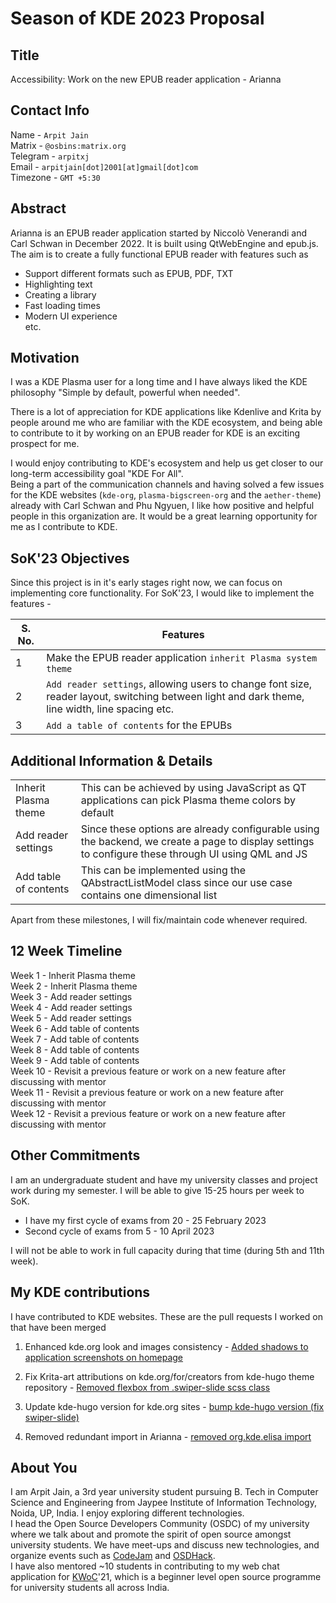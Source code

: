 # Season of KDE 2023 Proposal

## Title
Accessibility: Work on the new EPUB reader application - Arianna

## Contact Info
Name - `Arpit Jain`  
Matrix - `@osbins:matrix.org`  
Telegram - `arpitxj`  
Email - `arpitjain[dot]2001[at]gmail[dot]com`  
Timezone - `GMT +5:30`

## Abstract
Arianna is an EPUB reader application started by Niccolò Venerandi and Carl Schwan in December 2022. It is built using QtWebEngine and epub.js. The aim is to create a fully functional EPUB reader with features such as 
* Support different formats such as EPUB, PDF, TXT
* Highlighting text
* Creating a library
* Fast loading times
* Modern UI experience  
etc.

## Motivation
I was a KDE Plasma user for a long time and I have always liked the KDE philosophy "Simple by default, powerful when needed".  

There is a lot of appreciation for KDE applications like Kdenlive and Krita by people around me who are familiar with the KDE ecosystem, and being able to contribute to it by working on an EPUB reader for KDE is an exciting prospect for me.  

I would enjoy contributing to KDE's ecosystem and help us get closer to our long-term accessibility goal "KDE For All".  
Being a part of the communication channels and having solved a few issues for the KDE websites (`kde-org`, `plasma-bigscreen-org` and the `aether-theme`) already with Carl Schwan and Phu Ngyuen, I like how positive and helpful people in this organization are. It would be a great learning opportunity for me as I contribute to KDE.


## SoK'23 Objectives
Since this project is in it's early stages right now, we can focus on implementing core functionality. For SoK'23, I would like to implement the features -  

| S. No. | Features |
| ------ | -------- |
| 1 | Make the EPUB reader application `inherit Plasma system theme` |
| 2 | `Add reader settings`, allowing users to change font size, reader layout, switching between light and dark theme, line width, line spacing etc. |
| 3| `Add a table of contents` for the EPUBs |

## Additional Information & Details
<table>
<tr> <td> Inherit Plasma theme </td> <td> This can be achieved by using JavaScript as QT applications can pick Plasma theme colors by default </td> </tr>

<tr> <td> Add reader settings </td> <td> Since these options are already configurable using the backend, we create a page to display settings to configure these through UI using QML and JS </td> </tr>

<tr> <td> Add table of contents </td> <td> This can be implemented using the QAbstractListModel class since our use case contains one dimensional list </td> </tr>
</table>

Apart from these milestones, I will fix/maintain code whenever required.  

## 12 Week Timeline
Week 1 - Inherit Plasma theme  
Week 2 - Inherit Plasma theme  
Week 3 - Add reader settings  
Week 4 - Add reader settings   
Week 5 - Add reader settings  
Week 6 - Add table of contents  
Week 7 - Add table of contents  
Week 8 - Add table of contents  
Week 9 - Add table of contents  
Week 10 - Revisit a previous feature or work on a new feature after discussing with mentor  
Week 11 - Revisit a previous feature or work on a new feature after discussing with mentor  
Week 12 - Revisit a previous feature or work on a new feature after discussing with mentor  

## Other Commitments
I am an undergraduate student and have my university classes and project work during my semester. I will be able to give 15-25 hours per week to SoK.
* I have my first cycle of exams from 20 - 25 February 2023
* Second cycle of exams from 5 - 10 April 2023

I will not be able to work in full capacity during that time (during 5th and 11th week).

## My KDE contributions
I have contributed to KDE websites. These are the pull requests I worked on that have been merged
1. Enhanced kde.org look and images consistency - [Added shadows to application screenshots on homepage](https://invent.kde.org/websites/kde-org/-/merge_requests/168)

2. Fix Krita-art attributions on kde.org/for/creators from kde-hugo theme repository - [Removed flexbox from .swiper-slide scss class](https://invent.kde.org/websites/aether-sass/-/merge_requests/76)  

3. Update kde-hugo version for kde.org sites - [bump kde-hugo version (fix swiper-slide)
](https://invent.kde.org/websites/kde-org/-/merge_requests/170)

4. Removed redundant import in Arianna - [removed org.kde.elisa import](https://invent.kde.org/graphics/arianna/-/merge_requests/5)

## About You
I am Arpit Jain, a 3rd year university student pursuing B. Tech in Computer Science and Engineering from Jaypee Institute of Information Technology, Noida, UP, India. I enjoy exploring different technologies.  
I head the Open Source Developers Community (OSDC) of my university where we talk about and promote the spirit of open source amongst university students. We have meet-ups and discuss new technologies, and organize events such as [CodeJam](https://github.com/osdc/codejam-v3) and [OSDHack](https://osdhackjiit.com/).  
I have also mentored ~10 students in contributing to my web chat application for [KWoC](https://kwoc.kossiitkgp.org/)'21, which is a beginner level open source programme for university students all across India.


